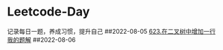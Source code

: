 # Leetcode-Day
记录每日一题，养成习惯，提升自己
##2022-08-05
[623.在二叉树中增加一行](https://leetcode.cn/problems/add-one-row-to-tree/)
[我的题解](623.cpp)
##2022-08-06
